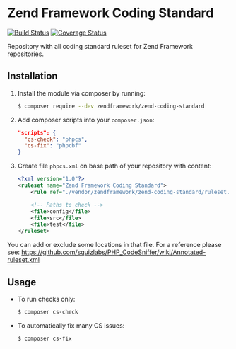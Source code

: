 # Zend Framework Coding Standard

[![Build Status](https://travis-ci.org/zendframework/zend-coding-standard.svg?branch=master)](https://travis-ci.org/zendframework/zend-coding-standard)
[![Coverage Status](https://coveralls.io/repos/github/zendframework/zend-coding-standard/badge.svg?branch=master)](https://coveralls.io/github/zendframework/zend-coding-standard?branch=master)

Repository with all coding standard ruleset for Zend Framework repositories.


## Installation

1. Install the module via composer by running:

   ```bash
   $ composer require --dev zendframework/zend-coding-standard
   ```

2. Add composer scripts into your `composer.json`:

   ```json
   "scripts": {
     "cs-check": "phpcs",
     "cs-fix": "phpcbf"
   }
   ```

3. Create file `phpcs.xml` on base path of your repository with content:

   ```xml
   <?xml version="1.0"?>
   <ruleset name="Zend Framework Coding Standard">
       <rule ref="./vendor/zendframework/zend-coding-standard/ruleset.xml"/>

       <!-- Paths to check -->
       <file>config</file>
       <file>src</file>
       <file>test</file>
   </ruleset>
   ```

You can add or exclude some locations in that file.
For a reference please see: https://github.com/squizlabs/PHP_CodeSniffer/wiki/Annotated-ruleset.xml


## Usage

* To run checks only:

  ```bash
  $ composer cs-check
  ```

* To automatically fix many CS issues:
 
  ```bash
  $ composer cs-fix
  ```
